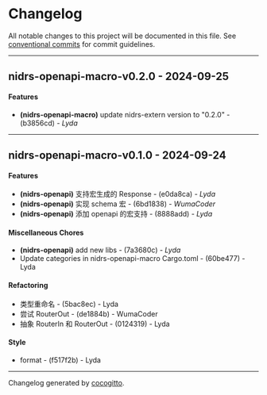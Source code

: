 # Changelog
All notable changes to this project will be documented in this file. See [conventional commits](https://www.conventionalcommits.org/) for commit guidelines.

- - -
## nidrs-openapi-macro-v0.2.0 - 2024-09-25
#### Features
- **(nidrs-openapi-macro)** update nidrs-extern version to "0.2.0" - (b3856cd) - *Lyda*

- - -

## nidrs-openapi-macro-v0.1.0 - 2024-09-24
#### Features
- **(nidrs-openapi)** 支持宏生成的 Response - (e0da8ca) - *Lyda*
- **(nidrs-openapi)** 实现 schema 宏 - (6bd1838) - *WumaCoder*
- **(nidrs-openapi)** 添加 openapi 的宏支持 - (8888add) - *Lyda*
#### Miscellaneous Chores
- **(nidrs-openapi)** add new libs - (7a3680c) - *Lyda*
- Update categories in nidrs-openapi-macro Cargo.toml - (60be477) - Lyda
#### Refactoring
- 类型重命名 - (5bac8ec) - Lyda
- 尝试 RouterOut - (de1884b) - WumaCoder
- 抽象 RouterIn 和 RouterOut - (0124319) - Lyda
#### Style
- format - (f517f2b) - Lyda

- - -

Changelog generated by [cocogitto](https://github.com/cocogitto/cocogitto).